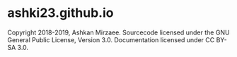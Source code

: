# ashki23.github.io

Copyright 2018-2019, Ashkan Mirzaee. Sourcecode licensed under the GNU General Public License, Version 3.0. Documentation licensed under CC BY-SA 3.0.
